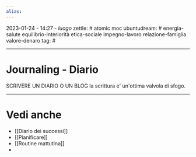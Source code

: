 ```yaml
---
alias: 
---
```

2023-01-24 - 14:27 - *luogo*
zettle: # atomic moc
ubuntudream: # energia-salute equilibrio-interiorità etica-sociale impegno-lavoro relazione-famiglia valore-denaro 
tag: #

---
# Journaling - Diario
SCRIVERE UN DIARIO O UN BLOG
la scrittura e' un'ottima valvola di sfogo.


---
# Vedi anche
- [[Diario dei successi]]
- [[Pianificare]]
- [[Routine mattutina]]
- 